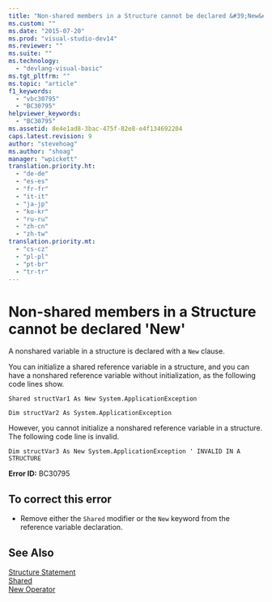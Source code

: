 ```yaml
---
title: "Non-shared members in a Structure cannot be declared &#39;New&#39; | Microsoft Docs"
ms.custom: ""
ms.date: "2015-07-20"
ms.prod: "visual-studio-dev14"
ms.reviewer: ""
ms.suite: ""
ms.technology: 
  - "devlang-visual-basic"
ms.tgt_pltfrm: ""
ms.topic: "article"
f1_keywords: 
  - "vbc30795"
  - "BC30795"
helpviewer_keywords: 
  - "BC30795"
ms.assetid: 8e4e1ad8-3bac-475f-82e8-e4f134692204
caps.latest.revision: 9
author: "stevehoag"
ms.author: "shoag"
manager: "wpickett"
translation.priority.ht: 
  - "de-de"
  - "es-es"
  - "fr-fr"
  - "it-it"
  - "ja-jp"
  - "ko-kr"
  - "ru-ru"
  - "zh-cn"
  - "zh-tw"
translation.priority.mt: 
  - "cs-cz"
  - "pl-pl"
  - "pt-br"
  - "tr-tr"
---
```

# Non-shared members in a Structure cannot be declared &#39;New&#39;
A nonshared variable in a structure is declared with a `New` clause.  
  
 You can initialize a shared reference variable in a structure, and you can have a nonshared reference variable without initialization, as the following code lines show.  
  
 `Shared structVar1 As New System.ApplicationException`  
  
 `Dim structVar2 As System.ApplicationException`  
  
 However, you cannot initialize a nonshared reference variable in a structure. The following code line is invalid.  
  
 `Dim structVar3 As New System.ApplicationException ' INVALID IN A STRUCTURE`  
  
 **Error ID:** BC30795  
  
## To correct this error  
  
-   Remove either the `Shared` modifier or the `New` keyword from the reference variable declaration.  
  
## See Also  
 [Structure Statement](../../visual-basic/language-reference/statements/structure-statement.md)   
 [Shared](../../visual-basic/language-reference/modifiers/shared.md)   
 [New Operator](../../visual-basic/language-reference/operators/new-operator.md)